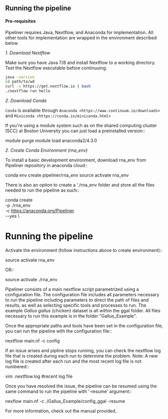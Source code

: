 ## Running the pipeline

#### Pre-requisites

Pipeliner requires Java, Nextflow, and Anaconda for implementation. All other tools for implementation are wrapped in the environment described below. 

*1. Download Nextflow*

Make sure you have Java 7/8 and install Nextflow to a working directory. Test the Nextflow executable before continuuing.
```bash
java -version
cd path/to/wd
curl -s https://get.nextflow.io | bash
./nextflow run hello
```

*2. Download Conda*

`Conda` is available through `Anaconda <https://www.continuum.io/downloads>` and  `Miniconda <https://conda.io/miniconda.html>`

If you're using a module system such as on the shared computing cluster (SCC) at Boston University you can just load a preinstalled version::

   module purge
   module load anaconda2/4.3.0


*2. Create Conda Environment (rna_env)*

To install a basic development environment, download rna_env from Pipeliner repository in anaconda cloud::

  conda env create pipeliner/rna_env
  source activate rna_env
  
There is also an option to create a './rna_env folder and store all the files needed to run the pipeline as such::

  conda create \
    -p ./rna_env \
    -c https://anaconda.org/Pipeliner \
    --yes \


Running the pipeline
====================

Activate the environment (follow instructions above to create environment)::
 
  source activate rna_env

OR::

  source activate ./rna_env
  
Pipeliner consists of a main nextflow script parametrized using a configuration file. The configuration file includes all parameters necessary to run the pipeline including  parameters to direct the path of files and results, as well as selecting specific tools and processes to run. The example *Gallus gallus* (chicken) dataset is all within the ggal folder. All files necessary to run this example is in the folder "Gallus_Example".


Once the appropriate paths and tools have been set in the configuration file, you can run the pipeline with the configuration file::

  nextflow main.nf -c config

If an issue arises and pipline stops running, you can check the nextflow log file that is created during each run to determine the problem. Note: A new log file is created after each run and the most recent log file is not numbered::

  vim .nextflow.log #recent log file

Once you have resolved the issue, the pipeline can be resumed using the same command to run the pipeline with '-resume' argument::

  nexflow main.nf -c ./Gallus_Example/config_ggal -resume 

For more information, check out the manual provided.. 

